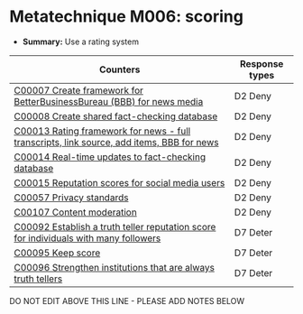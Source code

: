 # Metatechnique M006: scoring

* **Summary:** Use a rating system


| Counters | Response types |
| -------- | -------------- |
| [C00007 Create framework for BetterBusinessBureau (BBB) for news media](../counters/C00007.md) | D2 Deny |
| [C00008 Create shared fact-checking database](../counters/C00008.md) | D2 Deny |
| [C00013 Rating framework for news - full transcripts, link source, add items, BBB for news](../counters/C00013.md) | D2 Deny |
| [C00014 Real-time updates to fact-checking database](../counters/C00014.md) | D2 Deny |
| [C00015 Reputation scores for social media users](../counters/C00015.md) | D2 Deny |
| [C00057 Privacy standards](../counters/C00057.md) | D2 Deny |
| [C00107 Content moderation](../counters/C00107.md) | D2 Deny |
| [C00092 Establish a truth teller reputation score for individuals with many followers](../counters/C00092.md) | D7 Deter |
| [C00095 Keep score](../counters/C00095.md) | D7 Deter |
| [C00096 Strengthen institutions that are always truth tellers](../counters/C00096.md) | D7 Deter |


DO NOT EDIT ABOVE THIS LINE - PLEASE ADD NOTES BELOW